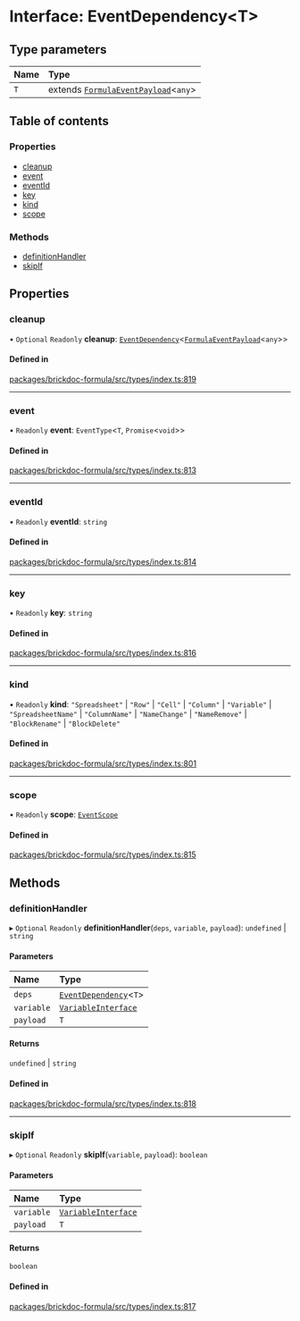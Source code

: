 # Interface: EventDependency<T\>

## Type parameters

| Name | Type |
| :------ | :------ |
| `T` | extends [`FormulaEventPayload`](FormulaEventPayload.md)<`any`\> |

## Table of contents

### Properties

- [cleanup](EventDependency.md#cleanup)
- [event](EventDependency.md#event)
- [eventId](EventDependency.md#eventid)
- [key](EventDependency.md#key)
- [kind](EventDependency.md#kind)
- [scope](EventDependency.md#scope)

### Methods

- [definitionHandler](EventDependency.md#definitionhandler)
- [skipIf](EventDependency.md#skipif)

## Properties

### <a id="cleanup" name="cleanup"></a> cleanup

• `Optional` `Readonly` **cleanup**: [`EventDependency`](EventDependency.md)<[`FormulaEventPayload`](FormulaEventPayload.md)<`any`\>\>

#### Defined in

[packages/brickdoc-formula/src/types/index.ts:819](https://github.com/brickdoc/brickdoc/blob/main/packages/brickdoc-formula/src/types/index.ts#L819)

___

### <a id="event" name="event"></a> event

• `Readonly` **event**: `EventType`<`T`, `Promise`<`void`\>\>

#### Defined in

[packages/brickdoc-formula/src/types/index.ts:813](https://github.com/brickdoc/brickdoc/blob/main/packages/brickdoc-formula/src/types/index.ts#L813)

___

### <a id="eventid" name="eventid"></a> eventId

• `Readonly` **eventId**: `string`

#### Defined in

[packages/brickdoc-formula/src/types/index.ts:814](https://github.com/brickdoc/brickdoc/blob/main/packages/brickdoc-formula/src/types/index.ts#L814)

___

### <a id="key" name="key"></a> key

• `Readonly` **key**: `string`

#### Defined in

[packages/brickdoc-formula/src/types/index.ts:816](https://github.com/brickdoc/brickdoc/blob/main/packages/brickdoc-formula/src/types/index.ts#L816)

___

### <a id="kind" name="kind"></a> kind

• `Readonly` **kind**: ``"Spreadsheet"`` \| ``"Row"`` \| ``"Cell"`` \| ``"Column"`` \| ``"Variable"`` \| ``"SpreadsheetName"`` \| ``"ColumnName"`` \| ``"NameChange"`` \| ``"NameRemove"`` \| ``"BlockRename"`` \| ``"BlockDelete"``

#### Defined in

[packages/brickdoc-formula/src/types/index.ts:801](https://github.com/brickdoc/brickdoc/blob/main/packages/brickdoc-formula/src/types/index.ts#L801)

___

### <a id="scope" name="scope"></a> scope

• `Readonly` **scope**: [`EventScope`](EventScope.md)

#### Defined in

[packages/brickdoc-formula/src/types/index.ts:815](https://github.com/brickdoc/brickdoc/blob/main/packages/brickdoc-formula/src/types/index.ts#L815)

## Methods

### <a id="definitionhandler" name="definitionhandler"></a> definitionHandler

▸ `Optional` `Readonly` **definitionHandler**(`deps`, `variable`, `payload`): `undefined` \| `string`

#### Parameters

| Name | Type |
| :------ | :------ |
| `deps` | [`EventDependency`](EventDependency.md)<`T`\> |
| `variable` | [`VariableInterface`](VariableInterface.md) |
| `payload` | `T` |

#### Returns

`undefined` \| `string`

#### Defined in

[packages/brickdoc-formula/src/types/index.ts:818](https://github.com/brickdoc/brickdoc/blob/main/packages/brickdoc-formula/src/types/index.ts#L818)

___

### <a id="skipif" name="skipif"></a> skipIf

▸ `Optional` `Readonly` **skipIf**(`variable`, `payload`): `boolean`

#### Parameters

| Name | Type |
| :------ | :------ |
| `variable` | [`VariableInterface`](VariableInterface.md) |
| `payload` | `T` |

#### Returns

`boolean`

#### Defined in

[packages/brickdoc-formula/src/types/index.ts:817](https://github.com/brickdoc/brickdoc/blob/main/packages/brickdoc-formula/src/types/index.ts#L817)
